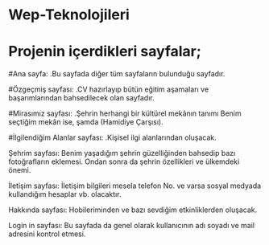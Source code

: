 # Wep-Teknolojileri
# Projenin içerdikleri sayfalar;
#Ana sayfa:
.Bu sayfada diğer tüm sayfaların bulunduğu sayfadır. 

#Özgeçmiş sayfası:
.CV hazırlayıp bütün eğitim aşamaları ve başarımlarından bahsedilecek olan sayfadır. 

#Mirasımız sayfası:
.Şehrin herhangi bir kültürel mekânın tanımı 
Benim seçtiğim mekân ise, 
şamda (Hamidiye Çarşısı).

#İlgilendiğim Alanlar sayfası:
.Kişisel ilgi alanlarından oluşacak.

Şehrim sayfası:
 Benim yaşadığım şehrin güzelliğinden bahsedip bazı fotoğrafların eklemesi.
Ondan sonra da şehrin özellikleri ve ülkemdeki önemi.


İletişim sayfası:
İletişim bilgileri mesela telefon No. ve varsa sosyal medyada kullandığım hesaplar vb. olacaktır.  

Hakkında sayfası:
Hobileriminden ve bazı sevdiğim etkinliklerden oluşacak.

Login in sayfası:
Bu sayfada da genel olarak kullanıcının adı soyadı ve mail adresini kontrol etmesi.
